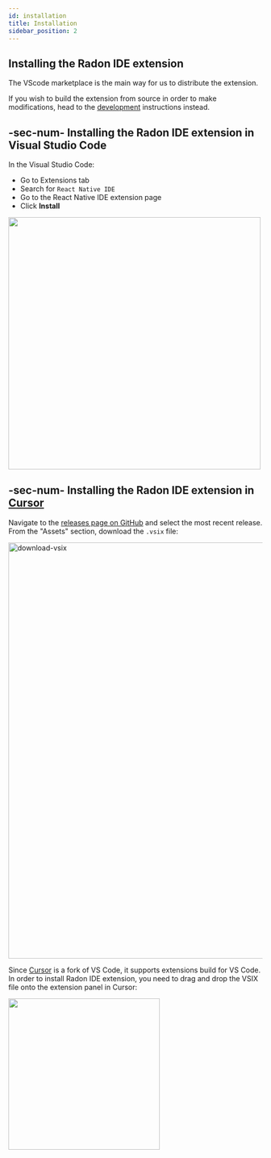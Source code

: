 ```yaml
---
id: installation
title: Installation
sidebar_position: 2
---
```


## Installing the Radon IDE extension

The VScode marketplace is the main way for us to distribute the extension.

If you wish to build the extension from source in order to make modifications, head to the [development](./development.md) instructions instead.

## -sec-num- Installing the Radon IDE extension in Visual Studio Code

In the Visual Studio Code:

- Go to Extensions tab
- Search for `React Native IDE`
- Go to the React Native IDE extension page
- Click **Install**

<img width="500" src="/img/docs/ide_install_vscode.png"/>

## -sec-num- Installing the Radon IDE extension in [Cursor](https://cursor.sh/)

Navigate to the [releases page on GitHub](https://github.com/software-mansion/react-native-ide/releases) and select the most recent release.
From the "Assets" section, download the `.vsix` file:

<img width="825" alt="download-vsix" src="/img/docs/download_vsix.png"/>

Since [Cursor](https://cursor.sh/) is a fork of VS Code, it supports extensions build for VS Code.
In order to install Radon IDE extension, you need to drag and drop the VSIX file onto the extension panel in Cursor:

<img width="300" src="/img/docs/ide_install_cursor.png"/>
